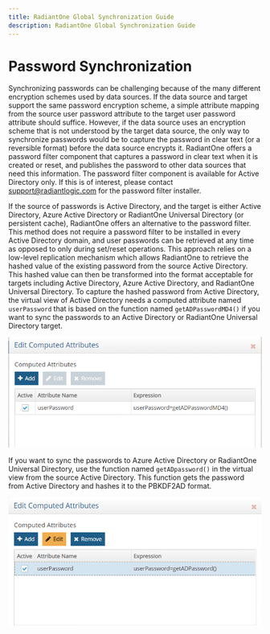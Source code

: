 ```yaml
---
title: RadiantOne Global Synchronization Guide
description: RadiantOne Global Synchronization Guide
---
```


# Password Synchronization

Synchronizing passwords can be challenging because of the many different encryption schemes used by data sources. If the data source and target support the same password encryption scheme, a simple attribute mapping from the source user password attribute to the target user password attribute should suffice. However, if the data source uses an encryption scheme that is not understood by the target data source, the only way to synchronize passwords would be to capture the password in clear text (or a reversible format) before the data source encrypts it. RadiantOne offers a password filter component that captures a password in clear text when it is created or reset, and publishes the password to other data sources that need this information. The password filter component is available for Active Directory only. If this is of interest, please contact <support@radiantlogic.com> for the password filter installer.

If the source of passwords is Active Directory, and the target is either Active Directory, Azure Active Directory or RadiantOne Universal Directory (or persistent cache), RadiantOne offers an alternative to the password filter. This method does not require a password filter to be installed in every Active Directory domain, and user passwords can be retrieved at any time as opposed to only during set/reset operations. This approach relies on a low-level replication mechanism which allows RadiantOne to retrieve the hashed value of the existing password from the source Active Directory. This hashed value can then be transformed into the format acceptable for targets including Active Directory, Azure Active Directory, and RadiantOne Universal Directory. To capture the hashed password from Active Directory, the virtual view of Active Directory needs a computed attribute named `userPassword` that is based on the function named `getADPasswordMD4()` if you want to sync the passwords to an Active Directory or RadiantOne Universal Directory target.

![Computed Attribute to get MD4 hashed passwords for Active Directory User Accounts for Synchronizing to an Active Directory Destination (RadiantOne Universal Directory can also be a destination)](../media/image20.png)

If you want to sync the passwords to Azure Active Directory or RadiantOne Universal Directory, use the function named `getADpassword()` in the virtual view from the source Active Directory. This function gets the password from Active Directory and hashes it to the PBKDF2AD format.

![Computed Attribute to get MD4 hashed passwords for Active Directory User Accounts for Synchronizing to an Azure Active Directory Destination (RadiantOne Universal Directory can also be a destination)](../media/image21.png)

